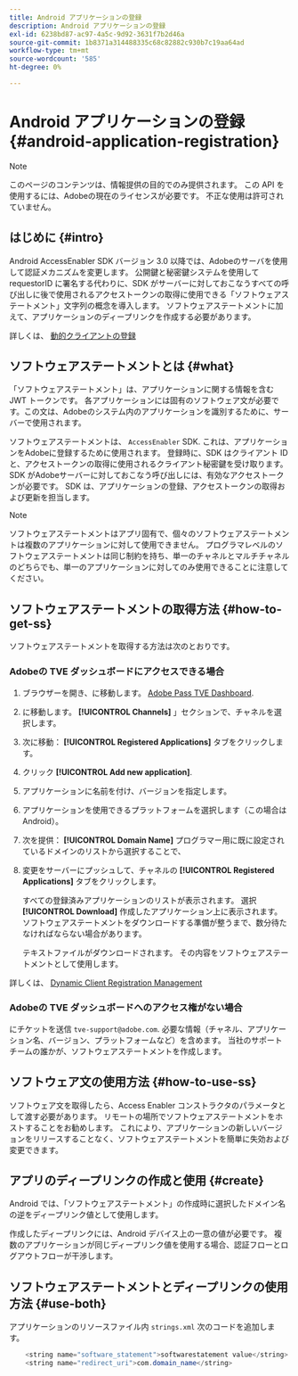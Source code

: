 ```yaml
---
title: Android アプリケーションの登録
description: Android アプリケーションの登録
exl-id: 6238bd87-ac97-4a5c-9d92-3631f7b2d46a
source-git-commit: 1b8371a314488335c68c82882c930b7c19aa64ad
workflow-type: tm+mt
source-wordcount: '585'
ht-degree: 0%

---
```


# Android アプリケーションの登録 {#android-application-registration}

>[!NOTE]
>
>このページのコンテンツは、情報提供の目的でのみ提供されます。 この API を使用するには、Adobeの現在のライセンスが必要です。 不正な使用は許可されていません。

## はじめに {#intro}

Android AccessEnabler SDK バージョン 3.0 以降では、Adobeのサーバを使用して認証メカニズムを変更します。 公開鍵と秘密鍵システムを使用して requestorID に署名する代わりに、SDK がサーバーに対しておこなうすべての呼び出しに後で使用されるアクセストークンの取得に使用できる「ソフトウェアステートメント」文字列の概念を導入します。 ソフトウェアステートメントに加えて、アプリケーションのディープリンクを作成する必要があります。

詳しくは、 [動的クライアントの登録](/help/authentication/dynamic-client-registration.md)

## ソフトウェアステートメントとは {#what}

「ソフトウェアステートメント」は、アプリケーションに関する情報を含む JWT トークンです。 各アプリケーションには固有のソフトウェア文が必要です。この文は、Adobeのシステム内のアプリケーションを識別するために、サーバーで使用されます。

ソフトウェアステートメントは、 `AccessEnabler` SDK. これは、アプリケーションをAdobeに登録するために使用されます。 登録時に、SDK はクライアント ID と、アクセストークンの取得に使用されるクライアント秘密鍵を受け取ります。 SDK がAdobeサーバーに対しておこなう呼び出しには、有効なアクセストークンが必要です。 SDK は、アプリケーションの登録、アクセストークンの取得および更新を担当します。

>[!NOTE]
>
>ソフトウェアステートメントはアプリ固有で、個々のソフトウェアステートメントは複数のアプリケーションに対して使用できません。 プログラマレベルのソフトウェアステートメントは同じ制約を持ち、単一のチャネルとマルチチャネルのどちらでも、単一のアプリケーションに対してのみ使用できることに注意してください。

## ソフトウェアステートメントの取得方法 {#how-to-get-ss}

ソフトウェアステートメントを取得する方法は次のとおりです。

### Adobeの TVE ダッシュボードにアクセスできる場合

1. ブラウザーを開き、に移動します。 [Adobe Pass TVE Dashboard](https://console.auth.adobe.com).

1. に移動します。 **[!UICONTROL Channels]** 」セクションで、チャネルを選択します。

1. 次に移動： **[!UICONTROL Registered Applications]** タブをクリックします。

1. クリック **[!UICONTROL Add new application]**.

1. アプリケーションに名前を付け、バージョンを指定します。

1. アプリケーションを使用できるプラットフォームを選択します（この場合は Android）。

1. 次を提供： **[!UICONTROL Domain Name]** プログラマー用に既に設定されているドメインのリストから選択することで、

1. 変更をサーバーにプッシュして、チャネルの **[!UICONTROL Registered Applications]** タブをクリックします。

   すべての登録済みアプリケーションのリストが表示されます。 選択 **[!UICONTROL Download]** 作成したアプリケーション上に表示されます。 ソフトウェアステートメントをダウンロードする準備が整うまで、数分待たなければならない場合があります。

   テキストファイルがダウンロードされます。 その内容をソフトウェアステートメントとして使用します。

詳しくは、 [Dynamic Client Registration Management](/help/authentication/dynamic-client-registration-management.md)

### Adobeの TVE ダッシュボードへのアクセス権がない場合

にチケットを送信 `tve-support@adobe.com`. 必要な情報（チャネル、アプリケーション名、バージョン、プラットフォームなど）を含めます。 当社のサポートチームの誰かが、ソフトウェアステートメントを作成します。

## ソフトウェア文の使用方法 {#how-to-use-ss}

ソフトウェア文を取得したら、Access Enabler コンストラクタのパラメータとして渡す必要があります。 リモートの場所でソフトウェアステートメントをホストすることをお勧めします。 これにより、アプリケーションの新しいバージョンをリリースすることなく、ソフトウェアステートメントを簡単に失効および変更できます。

## アプリのディープリンクの作成と使用 {#create}

Android では、「ソフトウェアステートメント」の作成時に選択したドメイン名の逆をディープリンク値として使用します。

作成したディープリンクには、Android デバイス上の一意の値が必要です。 複数のアプリケーションが同じディープリンク値を使用する場合、認証フローとログアウトフローが干渉します。

## ソフトウェアステートメントとディープリンクの使用方法 {#use-both}

アプリケーションのリソースファイル内 `strings.xml` 次のコードを追加します。

```JAVA
    <string name="software_statement">softwarestatement value</string>
    <string name="redirect_uri">com.domain_name</string>
```
